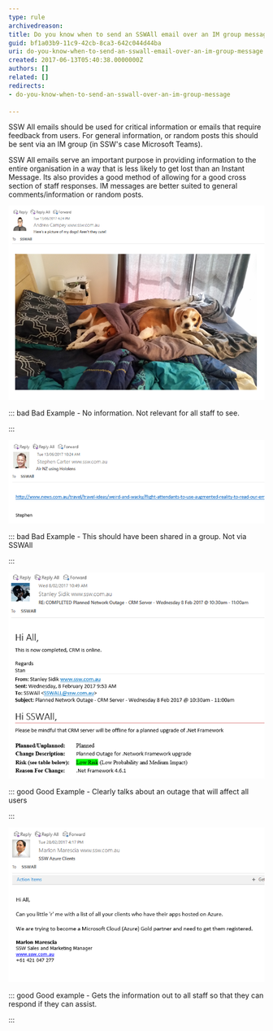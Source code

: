 ```yaml
---
type: rule
archivedreason: 
title: Do you know when to send an SSWAll email over an IM group message?
guid: bf1a03b9-11c9-42cb-8ca3-642c044d44ba
uri: do-you-know-when-to-send-an-sswall-email-over-an-im-group-message
created: 2017-06-13T05:40:38.0000000Z
authors: []
related: []
redirects:
- do-you-know-when-to-send-an-sswall-over-an-im-group-message

---
```


SSW All emails should be used for critical information or emails that require feedback from users.  For general information, or random posts this should be sent via an IM group (in SSW's case Microsoft Teams).



<!--endintro-->

SSW All emails serve an important purpose in providing information to the entire organisation in a way that is less likely to get lost than an Instant Message.  Its also provides a good method of allowing for a good cross section of staff responses.  IM messages are better suited to general comments/information or random posts.


![](bad1.png)


::: bad
Bad Example - No information. Not relevant for all staff to see.

:::







![](bad2.png)


::: bad
Bad Example - This should have been shared in a group. Not via SSWAll

:::





![](good1.png)


::: good
Good Example - Clearly talks about an outage that will affect all users

:::





![](good2.png)


::: good
Good example - Gets the information out to all staff so that they can respond if they can assist.

:::
